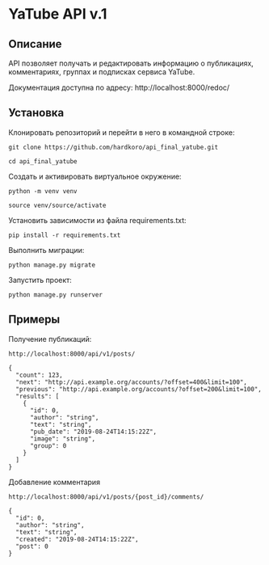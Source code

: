 # YaTube API v.1

## Описание

API позволяет получать и редактировать информацию о публикациях, комментариях, группах и подписках сервиса YaTube.

Документация доступна по адресу: http://localhost:8000/redoc/

## Установка

Клонировать репозиторий и перейти в него в командной строке:

```
git clone https://github.com/hardkoro/api_final_yatube.git
```

```
cd api_final_yatube
```

Cоздать и активировать виртуальное окружение:

```
python -m venv venv
```

```
source venv/source/activate
```

Установить зависимости из файла requirements.txt:

```
pip install -r requirements.txt
```

Выполнить миграции:

```
python manage.py migrate
```

Запустить проект:

```
python manage.py runserver
```

## Примеры

Получение публикаций:

```
http://localhost:8000/api/v1/posts/
```

```
{
  "count": 123,
  "next": "http://api.example.org/accounts/?offset=400&limit=100",
  "previous": "http://api.example.org/accounts/?offset=200&limit=100",
  "results": [
    {
      "id": 0,
      "author": "string",
      "text": "string",
      "pub_date": "2019-08-24T14:15:22Z",
      "image": "string",
      "group": 0
    }
  ]
}
```

Добавление комментария 

```
http://localhost:8000/api/v1/posts/{post_id}/comments/
```

```
{
  "id": 0,
  "author": "string",
  "text": "string",
  "created": "2019-08-24T14:15:22Z",
  "post": 0
}
```

